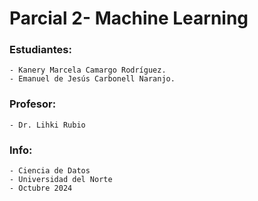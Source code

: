 # **Parcial 2- Machine Learning**

### Estudiantes:

    - Kanery Marcela Camargo Rodríguez.
    - Emanuel de Jesús Carbonell Naranjo.

### Profesor: 

    - Dr. Lihki Rubio 

### Info: 

    - Ciencia de Datos
    - Universidad del Norte
    - Octubre 2024
